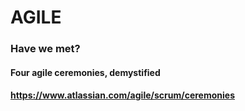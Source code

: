 # AGILE

### Have we met?
#### Four agile ceremonies, demystified
#### https://www.atlassian.com/agile/scrum/ceremonies
